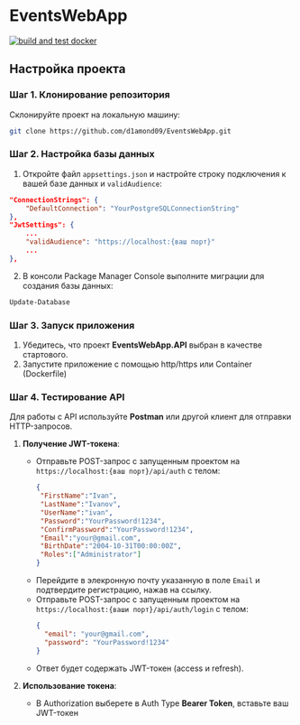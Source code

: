 # EventsWebApp 
[![build and test docker](https://github.com/d1amond09/EventsWebApp/actions/workflows/ci.yml/badge.svg)](https://github.com/d1amond09/EventsWebApp/actions/workflows/ci.yml)
## Настройка проекта

### Шаг 1. Клонирование репозитория

Склонируйте проект на локальную машину:

```bash
git clone https://github.com/d1amond09/EventsWebApp.git
```

### Шаг 2. Настройка базы данных

1. Откройте файл `appsettings.json` и настройте строку подключения к вашей базе данных и `validAudience`:

```json
"ConnectionStrings": {
    "DefaultConnection": "YourPostgreSQLConnectionString"
},
"JwtSettings": {
    ...
    "validAudience": "https://localhost:{ваш порт}"
    ...
},
``` 

2. В консоли Package Manager Console выполните миграции для создания базы данных:

```bash
Update-Database
```

### Шаг 3. Запуск приложения

1. Убедитесь, что проект **EventsWebApp.API** выбран в качестве стартового.
2. Запустите приложение с помощью http/https или Container (Dockerfile)

### Шаг 4. Тестирование API

Для работы с API используйте **Postman** или другой клиент для отправки HTTP-запросов.

1. **Получение JWT-токена**:

   - Отправьте POST-запрос с запущенным проектом на `https://localhost:{ваш порт}/api/auth` с телом:
     ```json
     {
      "FirstName":"Ivan",
      "LastName":"Ivanov",
      "UserName":"ivan",
      "Password":"YourPassword!1234",
      "ConfirmPassword":"YourPassword!1234",
      "Email":"your@gmail.com",
      "BirthDate":"2004-10-31T00:00:00Z",
      "Roles":["Administrator"]
     }
     ```
   - Перейдите в элекронную почту указанную в поле `Email` и подтвердите регистрацию, нажав на ссылку.
   - Отправьте POST-запрос с запущенным проектом на `https://localhost:{ваши порт}/api/auth/login` с телом:
     ```json
     {
       "email": "your@gmail.com",
       "password": "YourPassword!1234"
     }
     ```
   - Ответ будет содержать JWT-токен (access и refresh).

3. **Использование токена**:

   - В Authorization выберете в Auth Type **Bearer Token**, вставьте ваш JWT-токен
